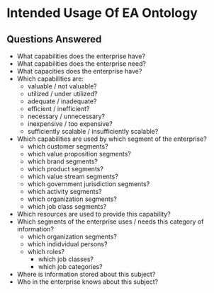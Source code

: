# Intended Usage Of EA Ontology

## Questions Answered

* What capabilities does the enterprise have?
* What capabilities does the enterprise need?
* What capacities does the enterprise have?
* Which capabilities are:
  * valuable / not valuable?
  * utilized / under utilized?
  * adequate / inadequate?
  * efficient / inefficient?
  * necessary / unnecessary?
  * inexpensive / too expensive?
  * sufficiently scalable / insufficiently scalable?
* Which capabilities are used by which segment of the enterprise?
  * which customer segments?
  * which value proposition segments?
  * which brand segments?
  * which product segments?
  * which value stream segments?
  * which government jurisdiction segments?
  * which activity segments?
  * which organization segments?
  * which job class segments?
* Which resources are used to provide this capability?
* Which segments of the enterprise uses / needs this category of information?
  * which organization segments?
  * which indidvidual persons?
  * which roles?
    * which job classes?
    * which job categories?
* Where is information stored about this subject?
* Who in the enterprise knows about this subject?
